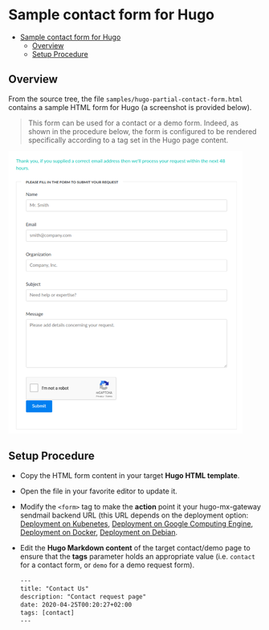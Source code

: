 
# Sample contact form for Hugo

- [Sample contact form for Hugo](#sample-contact-form-for-hugo)
  - [Overview](#overview)
  - [Setup Procedure](#setup-procedure)

## Overview
From the source tree, the file `samples/hugo-partial-contact-form.html` contains a sample HTML form for Hugo (a screenshot is provided below). 

> This form can be used for a contact or a demo form. Indeed, as shown in the procedure below, the form is configured to be rendered specifically according to a tag set in the Hugo page content.

![Screenshot of a successful submission](../screenshots/sample-hugo-contact-form.png)

## Setup Procedure

* Copy the HTML form content in your target **Hugo HTML template**.
* Open the file in your favorite editor to update it. 
* Modify the `<form>` tag to make the **action** point it your hugo-mx-gateway sendmail backend URL (this URL depends on the deployment option: [Deployment on Kubenetes](./deployment-on-kubernetes.md), [Deployment on Google Computing Engine](./deployment-on-kubernetes.md), [Deployment on Docker](./deployment-on-kubernetes.md), [Deployment on Debian](./deployment-on-debian.md).
* Edit the **Hugo Markdown content** of the target contact/demo page to ensure that the **tags** parameter holds an appropriate value (i.e. `contact` for a contact form, or `demo` for a demo request form).

   ```
   ---
   title: "Contact Us"
   description: "Contact request page"
   date: 2020-04-25T00:20:27+02:00
   tags: [contact]
   ---
   ```